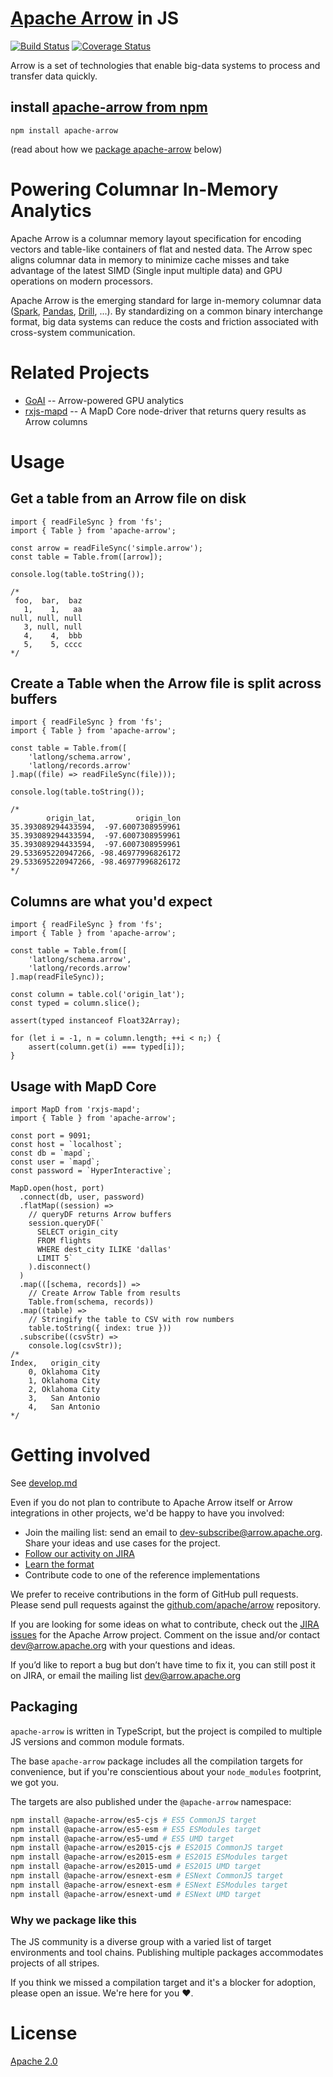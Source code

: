 <!---
  Licensed to the Apache Software Foundation (ASF) under one
  or more contributor license agreements.  See the NOTICE file
  distributed with this work for additional information
  regarding copyright ownership.  The ASF licenses this file
  to you under the Apache License, Version 2.0 (the
  "License"); you may not use this file except in compliance
  with the License.  You may obtain a copy of the License at

    http://www.apache.org/licenses/LICENSE-2.0

  Unless required by applicable law or agreed to in writing,
  software distributed under the License is distributed on an
  "AS IS" BASIS, WITHOUT WARRANTIES OR CONDITIONS OF ANY
  KIND, either express or implied.  See the License for the
  specific language governing permissions and limitations
  under the License.
-->

# [Apache Arrow](https://github.com/apache/arrow) in JS

[![Build Status](https://travis-ci.org/apache/arrow.svg?branch=master)](https://travis-ci.org/apache/arrow)
[![Coverage Status](https://coveralls.io/repos/github/apache/arrow/badge.svg)](https://coveralls.io/github/apache/arrow)

Arrow is a set of technologies that enable big-data systems to process and transfer data quickly.

## install [apache-arrow from npm](https://www.npmjs.com/package/apache-arrow)

`npm install apache-arrow`

(read about how we [package apache-arrow](#packaging) below)

# Powering Columnar In-Memory Analytics

Apache Arrow is a columnar memory layout specification for encoding vectors and table-like containers of flat and nested data. The Arrow spec aligns columnar data in memory to minimize cache misses and take advantage of the latest SIMD (Single input multiple data) and GPU operations on modern processors.

Apache Arrow is the emerging standard for large in-memory columnar data ([Spark](https://spark.apache.org/), [Pandas](http://wesmckinney.com/blog/pandas-and-apache-arrow/), [Drill](https://drill.apache.org/), ...). By standardizing on a common binary interchange format, big data systems can reduce the costs and friction associated with cross-system communication.

# Related Projects

* [GoAI](http://gpuopenanalytics.com/) -- Arrow-powered GPU analytics
* [rxjs-mapd](https://github.com/graphistry/rxjs-mapd) -- A MapD Core node-driver that returns query results as Arrow columns

# Usage

## Get a table from an Arrow file on disk

```es6
import { readFileSync } from 'fs';
import { Table } from 'apache-arrow';

const arrow = readFileSync('simple.arrow');
const table = Table.from([arrow]);

console.log(table.toString());

/*
 foo,  bar,  baz
   1,    1,   aa
null, null, null
   3, null, null
   4,    4,  bbb
   5,    5, cccc
*/
```

## Create a Table when the Arrow file is split across buffers

```es6
import { readFileSync } from 'fs';
import { Table } from 'apache-arrow';

const table = Table.from([
    'latlong/schema.arrow',
    'latlong/records.arrow'
].map((file) => readFileSync(file)));

console.log(table.toString());

/*
        origin_lat,         origin_lon
35.393089294433594,  -97.6007308959961
35.393089294433594,  -97.6007308959961
35.393089294433594,  -97.6007308959961
29.533695220947266, -98.46977996826172
29.533695220947266, -98.46977996826172
*/
```

## Columns are what you'd expect

```es6
import { readFileSync } from 'fs';
import { Table } from 'apache-arrow';

const table = Table.from([
    'latlong/schema.arrow',
    'latlong/records.arrow'
].map(readFileSync));

const column = table.col('origin_lat');
const typed = column.slice();

assert(typed instanceof Float32Array);

for (let i = -1, n = column.length; ++i < n;) {
    assert(column.get(i) === typed[i]);
}
```

## Usage with MapD Core

```es6
import MapD from 'rxjs-mapd';
import { Table } from 'apache-arrow';

const port = 9091;
const host = `localhost`;
const db = `mapd`;
const user = `mapd`;
const password = `HyperInteractive`;

MapD.open(host, port)
  .connect(db, user, password)
  .flatMap((session) =>
    // queryDF returns Arrow buffers
    session.queryDF(`
      SELECT origin_city
      FROM flights
      WHERE dest_city ILIKE 'dallas'
      LIMIT 5`
    ).disconnect()
  )
  .map(([schema, records]) =>
    // Create Arrow Table from results
    Table.from(schema, records))
  .map((table) =>
    // Stringify the table to CSV with row numbers
    table.toString({ index: true }))
  .subscribe((csvStr) =>
    console.log(csvStr));
/*
Index,   origin_city
    0, Oklahoma City
    1, Oklahoma City
    2, Oklahoma City
    3,   San Antonio
    4,   San Antonio
*/
```

# Getting involved

See [develop.md](https://github.com/apache/arrow/blob/master/develop.md)

Even if you do not plan to contribute to Apache Arrow itself or Arrow
integrations in other projects, we'd be happy to have you involved:

* Join the mailing list: send an email to
  [dev-subscribe@arrow.apache.org][1]. Share your ideas and use cases for the
  project.
* [Follow our activity on JIRA][3]
* [Learn the format][2]
* Contribute code to one of the reference implementations

We prefer to receive contributions in the form of GitHub pull requests. Please send pull requests against the [github.com/apache/arrow][4] repository.

If you are looking for some ideas on what to contribute, check out the [JIRA
issues][3] for the Apache Arrow project. Comment on the issue and/or contact
[dev@arrow.apache.org](http://mail-archives.apache.org/mod_mbox/arrow-dev/)
with your questions and ideas.

If you’d like to report a bug but don’t have time to fix it, you can still post
it on JIRA, or email the mailing list
[dev@arrow.apache.org](http://mail-archives.apache.org/mod_mbox/arrow-dev/)

## Packaging

`apache-arrow` is written in TypeScript, but the project is compiled to multiple JS versions and common module formats.

The base `apache-arrow` package includes all the compilation targets for convenience, but if you're conscientious about your `node_modules` footprint, we got you.

The targets are also published under the `@apache-arrow` namespace:

```sh
npm install @apache-arrow/es5-cjs # ES5 CommonJS target
npm install @apache-arrow/es5-esm # ES5 ESModules target
npm install @apache-arrow/es5-umd # ES5 UMD target
npm install @apache-arrow/es2015-cjs # ES2015 CommonJS target
npm install @apache-arrow/es2015-esm # ES2015 ESModules target
npm install @apache-arrow/es2015-umd # ES2015 UMD target
npm install @apache-arrow/esnext-esm # ESNext CommonJS target
npm install @apache-arrow/esnext-esm # ESNext ESModules target
npm install @apache-arrow/esnext-umd # ESNext UMD target
```

### Why we package like this

The JS community is a diverse group with a varied list of target environments and tool chains. Publishing multiple packages accommodates projects of all stripes.

If you think we missed a compilation target and it's a blocker for adoption, please open an issue. We're here for you ❤️.

# License

[Apache 2.0](https://github.com/apache/arrow/blob/master/LICENSE)

[1]: mailto:dev-subscribe@arrow.apache.org
[2]: https://github.com/apache/arrow/tree/master/format
[3]: https://issues.apache.org/jira/browse/ARROW
[4]: https://github.com/apache/arrow